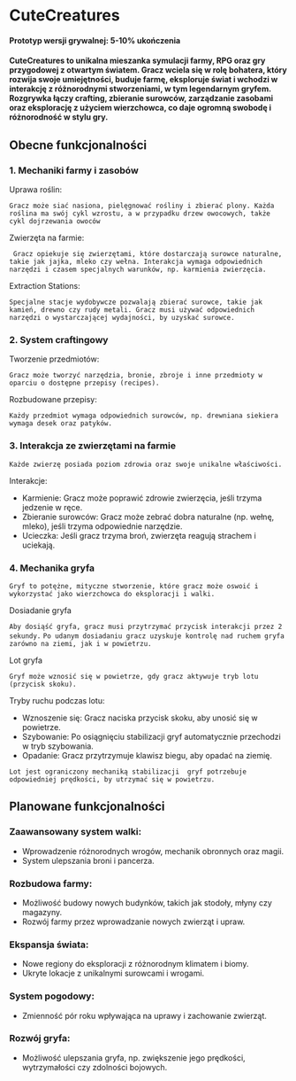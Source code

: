 # CuteCreatures
#### Prototyp wersji grywalnej: 5-10% ukończenia
#### CuteCreatures to unikalna mieszanka symulacji farmy, RPG oraz gry przygodowej z otwartym światem. Gracz wciela się w rolę bohatera, który rozwija swoje umiejętności, buduje farmę, eksploruje świat i wchodzi w interakcję z różnorodnymi stworzeniami, w tym legendarnym gryfem. Rozgrywka łączy crafting, zbieranie surowców, zarządzanie zasobami oraz eksplorację z użyciem wierzchowca, co daje ogromną swobodę i różnorodność w stylu gry.

## Obecne funkcjonalności


### 1. Mechaniki farmy i zasobów

Uprawa roślin:
   
```Gracz może siać nasiona, pielęgnować rośliny i zbierać plony. Każda roślina ma swój cykl wzrostu, a w przypadku drzew owocowych, także cykl dojrzewania owoców```

Zwierzęta na farmie:
    
``` Gracz opiekuje się zwierzętami, które dostarczają surowce naturalne, takie jak jajka, mleko czy wełna. Interakcja wymaga odpowiednich narzędzi i czasem specjalnych warunków, np. karmienia zwierzęcia.```

Extraction Stations:
    
```Specjalne stacje wydobywcze pozwalają zbierać surowce, takie jak kamień, drewno czy rudy metali. Gracz musi używać odpowiednich narzędzi o wystarczającej wydajności, by uzyskać surowce.```

### 2. System craftingowy

Tworzenie przedmiotów:

```Gracz może tworzyć narzędzia, bronie, zbroje i inne przedmioty w oparciu o dostępne przepisy (recipes).```

Rozbudowane przepisy:

```Każdy przedmiot wymaga odpowiednich surowców, np. drewniana siekiera wymaga desek oraz patyków.```

### 3. Interakcja ze zwierzętami na farmie

```Każde zwierzę posiada poziom zdrowia oraz swoje unikalne właściwości.```

Interakcje:
- Karmienie: Gracz może poprawić zdrowie zwierzęcia, jeśli trzyma jedzenie w ręce.
- Zbieranie surowców: Gracz może zebrać dobra naturalne (np. wełnę, mleko), jeśli trzyma odpowiednie narzędzie.
- Ucieczka: Jeśli gracz trzyma broń, zwierzęta reagują strachem i uciekają.

### 4. Mechanika gryfa

```Gryf to potężne, mityczne stworzenie, które gracz może oswoić i wykorzystać jako wierzchowca do eksploracji i walki.```

Dosiadanie gryfa

```Aby dosiąść gryfa, gracz musi przytrzymać przycisk interakcji przez 2 sekundy.```
```Po udanym dosiadaniu gracz uzyskuje kontrolę nad ruchem gryfa zarówno na ziemi, jak i w powietrzu.```

Lot gryfa

```Gryf może wznosić się w powietrze, gdy gracz aktywuje tryb lotu (przycisk skoku).```

Tryby ruchu podczas lotu:

- Wznoszenie się: Gracz naciska przycisk skoku, aby unosić się w powietrze.
- Szybowanie: Po osiągnięciu stabilizacji gryf automatycznie przechodzi w tryb szybowania.
- Opadanie: Gracz przytrzymuje klawisz biegu, aby opadać na ziemię.

```Lot jest ograniczony mechaniką stabilizacji  gryf potrzebuje odpowiedniej prędkości, by utrzymać się w powietrzu.```

## Planowane funkcjonalności
### Zaawansowany system walki:
- Wprowadzenie różnorodnych wrogów, mechanik obronnych oraz magii.
- System ulepszania broni i pancerza.
### Rozbudowa farmy:
- Możliwość budowy nowych budynków, takich jak stodoły, młyny czy magazyny.
- Rozwój farmy przez wprowadzanie nowych zwierząt i upraw.
### Ekspansja świata:
- Nowe regiony do eksploracji z różnorodnym klimatem i biomy.
- Ukryte lokacje z unikalnymi surowcami i wrogami.
### System pogodowy:
- Zmienność pór roku wpływająca na uprawy i zachowanie zwierząt.
### Rozwój gryfa:
- Możliwość ulepszania gryfa, np. zwiększenie jego prędkości, wytrzymałości czy zdolności bojowych.
